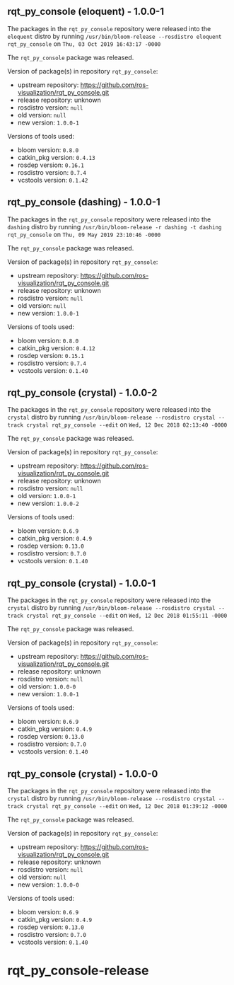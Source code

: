 ## rqt_py_console (eloquent) - 1.0.0-1

The packages in the `rqt_py_console` repository were released into the `eloquent` distro by running `/usr/bin/bloom-release --rosdistro eloquent rqt_py_console` on `Thu, 03 Oct 2019 16:43:17 -0000`

The `rqt_py_console` package was released.

Version of package(s) in repository `rqt_py_console`:

- upstream repository: https://github.com/ros-visualization/rqt_py_console.git
- release repository: unknown
- rosdistro version: `null`
- old version: `null`
- new version: `1.0.0-1`

Versions of tools used:

- bloom version: `0.8.0`
- catkin_pkg version: `0.4.13`
- rosdep version: `0.16.1`
- rosdistro version: `0.7.4`
- vcstools version: `0.1.42`


## rqt_py_console (dashing) - 1.0.0-1

The packages in the `rqt_py_console` repository were released into the `dashing` distro by running `/usr/bin/bloom-release -r dashing -t dashing rqt_py_console` on `Thu, 09 May 2019 23:10:46 -0000`

The `rqt_py_console` package was released.

Version of package(s) in repository `rqt_py_console`:

- upstream repository: https://github.com/ros-visualization/rqt_py_console.git
- release repository: unknown
- rosdistro version: `null`
- old version: `null`
- new version: `1.0.0-1`

Versions of tools used:

- bloom version: `0.8.0`
- catkin_pkg version: `0.4.12`
- rosdep version: `0.15.1`
- rosdistro version: `0.7.4`
- vcstools version: `0.1.40`


## rqt_py_console (crystal) - 1.0.0-2

The packages in the `rqt_py_console` repository were released into the `crystal` distro by running `/usr/bin/bloom-release --rosdistro crystal --track crystal rqt_py_console --edit` on `Wed, 12 Dec 2018 02:13:40 -0000`

The `rqt_py_console` package was released.

Version of package(s) in repository `rqt_py_console`:

- upstream repository: https://github.com/ros-visualization/rqt_py_console.git
- release repository: unknown
- rosdistro version: `null`
- old version: `1.0.0-1`
- new version: `1.0.0-2`

Versions of tools used:

- bloom version: `0.6.9`
- catkin_pkg version: `0.4.9`
- rosdep version: `0.13.0`
- rosdistro version: `0.7.0`
- vcstools version: `0.1.40`


## rqt_py_console (crystal) - 1.0.0-1

The packages in the `rqt_py_console` repository were released into the `crystal` distro by running `/usr/bin/bloom-release --rosdistro crystal --track crystal rqt_py_console --edit` on `Wed, 12 Dec 2018 01:55:11 -0000`

The `rqt_py_console` package was released.

Version of package(s) in repository `rqt_py_console`:

- upstream repository: https://github.com/ros-visualization/rqt_py_console.git
- release repository: unknown
- rosdistro version: `null`
- old version: `1.0.0-0`
- new version: `1.0.0-1`

Versions of tools used:

- bloom version: `0.6.9`
- catkin_pkg version: `0.4.9`
- rosdep version: `0.13.0`
- rosdistro version: `0.7.0`
- vcstools version: `0.1.40`


## rqt_py_console (crystal) - 1.0.0-0

The packages in the `rqt_py_console` repository were released into the `crystal` distro by running `/usr/bin/bloom-release --rosdistro crystal --track crystal rqt_py_console --edit` on `Wed, 12 Dec 2018 01:39:12 -0000`

The `rqt_py_console` package was released.

Version of package(s) in repository `rqt_py_console`:

- upstream repository: https://github.com/ros-visualization/rqt_py_console.git
- release repository: unknown
- rosdistro version: `null`
- old version: `null`
- new version: `1.0.0-0`

Versions of tools used:

- bloom version: `0.6.9`
- catkin_pkg version: `0.4.9`
- rosdep version: `0.13.0`
- rosdistro version: `0.7.0`
- vcstools version: `0.1.40`


# rqt_py_console-release